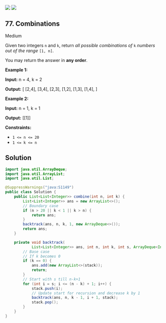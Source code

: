 [![](https://img.shields.io/github/stars/javadev/LeetCode-in-Java?label=Stars&style=flat-square)](https://github.com/javadev/LeetCode-in-Java)
[![](https://img.shields.io/github/forks/javadev/LeetCode-in-Java?label=Fork%20me%20on%20GitHub%20&style=flat-square)](https://github.com/javadev/LeetCode-in-Java/fork)

## 77\. Combinations

Medium

Given two integers `n` and `k`, return _all possible combinations of_ `k` _numbers out of the range_ `[1, n]`.

You may return the answer in **any order**.

**Example 1:**

**Input:** n = 4, k = 2

**Output:** [ [2,4], [3,4], [2,3], [1,2], [1,3], [1,4], ] 

**Example 2:**

**Input:** n = 1, k = 1

**Output:** [[1]] 

**Constraints:**

*   `1 <= n <= 20`
*   `1 <= k <= n`

## Solution

```java
import java.util.ArrayDeque;
import java.util.ArrayList;
import java.util.List;

@SuppressWarnings("java:S1149")
public class Solution {
    public List<List<Integer>> combine(int n, int k) {
        List<List<Integer>> ans = new ArrayList<>();
        // Boundary case
        if (n > 20 || k < 1 || k > n) {
            return ans;
        }
        backtrack(ans, n, k, 1, new ArrayDeque<>());
        return ans;
    }

    private void backtrack(
            List<List<Integer>> ans, int n, int k, int s, ArrayDeque<Integer> stack) {
        // Base case
        // If k becomes 0
        if (k == 0) {
            ans.add(new ArrayList<>(stack));
            return;
        }
        // Start with s till n-k+1
        for (int i = s; i <= (n - k) + 1; i++) {
            stack.push(i);
            // Update start for recursion and decrease k by 1
            backtrack(ans, n, k - 1, i + 1, stack);
            stack.pop();
        }
    }
}
```